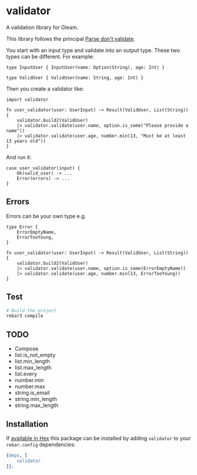 # validator

A validation library for Gleam.

This library follows the principal [Parse don't validate](https://lexi-lambda.github.io/blog/2019/11/05/parse-don-t-validate/).

You start with an input type and validate into an output type. These two types can be different. For example:

```
type InputUser { InputUser(name: Option(String), age: Int) }

type ValidUser { ValidUser(name: String, age: Int) }
```

Then you create a validator like:

```
import validator

fn user_validator(user: UserInput) -> Result(ValidUser, List(String)) {
	validator.build2(ValidUser)
	|> validator.validate(user.name, option.is_some("Please provide a name"))
	|> validator.validate(user.age, number.min(13, "Must be at least 13 years old"))
}
```

And run it:

```
case user_validator(input) {
	Ok(valid_user) -> ...
	Error(errors) -> ...
}
```

## Errors

Errors can be your own type e.g.

```
type Error {
	ErrorEmptyName,
	ErrorTooYoung,
}

fn user_validator(user: UserInput) -> Result(ValidUser, List(String)) {
	validator.build2(ValidUser)
	|> validator.validate(user.name, option.is_some(ErrorEmptyName))
	|> validator.validate(user.age, number.min(13, ErrorTooYoung))
}
```


## Test

```sh
# Build the project
rebar3 compile
```

## TODO

- Compose
- list.is_not_empty
- list.min_length
- list.max_length
- list.every
- number.min
- number.max
- string.is_email
- string.min_length
- string.max_length


## Installation

If [available in Hex](https://www.rebar3.org/docs/dependencies#section-declaring-dependencies)
this package can be installed by adding `validator` to your `rebar.config` dependencies:

```erlang
{deps, [
    validator
]}.
```

